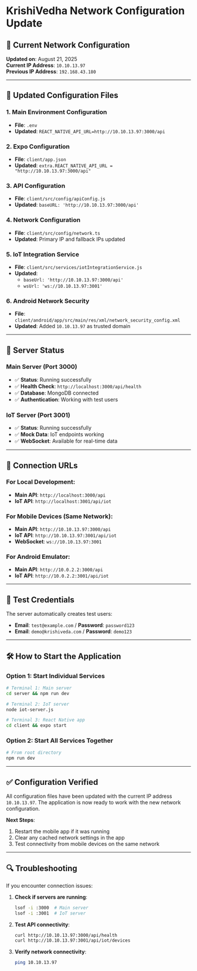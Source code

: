 # KrishiVedha Network Configuration Update

## 📡 **Current Network Configuration**

**Updated on**: August 21, 2025  
**Current IP Address**: `10.10.13.97`  
**Previous IP Address**: `192.168.43.180`

---

## 🔧 **Updated Configuration Files**

### 1. **Main Environment Configuration**
- **File**: `.env`
- **Updated**: `REACT_NATIVE_API_URL=http://10.10.13.97:3000/api`

### 2. **Expo Configuration**
- **File**: `client/app.json`
- **Updated**: `extra.REACT_NATIVE_API_URL = "http://10.10.13.97:3000/api"`

### 3. **API Configuration**
- **File**: `client/src/config/apiConfig.js`
- **Updated**: `baseURL: 'http://10.10.13.97:3000/api'`

### 4. **Network Configuration**
- **File**: `client/src/config/network.ts`
- **Updated**: Primary IP and fallback IPs updated

### 5. **IoT Integration Service**
- **File**: `client/src/services/iotIntegrationService.js`
- **Updated**: 
  - `baseUrl: 'http://10.10.13.97:3000/api'`
  - `wsUrl: 'ws://10.10.13.97:3001'`

### 6. **Android Network Security**
- **File**: `client/android/app/src/main/res/xml/network_security_config.xml`
- **Updated**: Added `10.10.13.97` as trusted domain

---

## 🚀 **Server Status**

### Main Server (Port 3000)
- ✅ **Status**: Running successfully
- ✅ **Health Check**: `http://localhost:3000/api/health`
- ✅ **Database**: MongoDB connected
- ✅ **Authentication**: Working with test users

### IoT Server (Port 3001)
- ✅ **Status**: Running successfully
- ✅ **Mock Data**: IoT endpoints working
- ✅ **WebSocket**: Available for real-time data

---

## 📱 **Connection URLs**

### For Local Development:
- **Main API**: `http://localhost:3000/api`
- **IoT API**: `http://localhost:3001/api/iot`

### For Mobile Devices (Same Network):
- **Main API**: `http://10.10.13.97:3000/api`
- **IoT API**: `http://10.10.13.97:3001/api/iot`
- **WebSocket**: `ws://10.10.13.97:3001`

### For Android Emulator:
- **Main API**: `http://10.0.2.2:3000/api`
- **IoT API**: `http://10.0.2.2:3001/api/iot`

---

## 🔐 **Test Credentials**

The server automatically creates test users:
- **Email**: `test@example.com` / **Password**: `password123`
- **Email**: `demo@krishiveda.com` / **Password**: `demo123`

---

## 🛠️ **How to Start the Application**

### Option 1: Start Individual Services
```bash
# Terminal 1: Main server
cd server && npm run dev

# Terminal 2: IoT server
node iot-server.js

# Terminal 3: React Native app
cd client && expo start
```

### Option 2: Start All Services Together
```bash
# From root directory
npm run dev
```

---

## ✅ **Configuration Verified**

All configuration files have been updated with the current IP address `10.10.13.97`. The application is now ready to work with the new network configuration.

**Next Steps**:
1. Restart the mobile app if it was running
2. Clear any cached network settings in the app
3. Test connectivity from mobile devices on the same network

---

## 🔍 **Troubleshooting**

If you encounter connection issues:

1. **Check if servers are running**:
   ```bash
   lsof -i :3000  # Main server
   lsof -i :3001  # IoT server
   ```

2. **Test API connectivity**:
   ```bash
   curl http://10.10.13.97:3000/api/health
   curl http://10.10.13.97:3001/api/iot/devices
   ```

3. **Verify network connectivity**:
   ```bash
   ping 10.10.13.97
   ```
